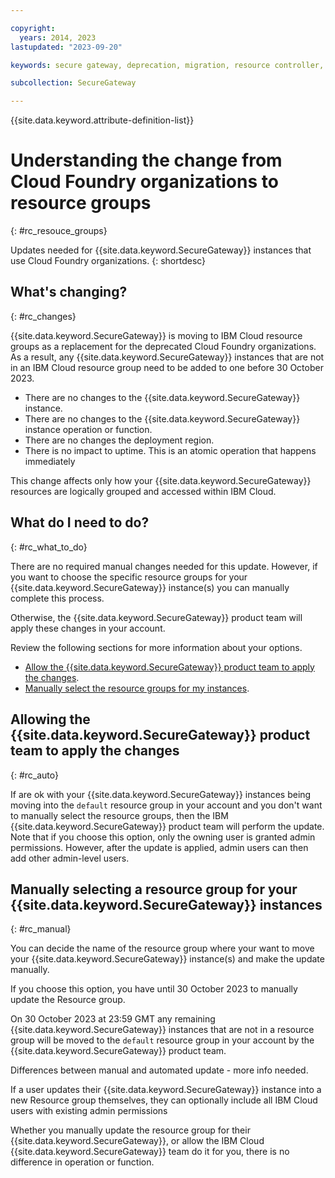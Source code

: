 ```yaml
---

copyright:
  years: 2014, 2023
lastupdated: "2023-09-20"

keywords: secure gateway, deprecation, migration, resource controller, resource groups

subcollection: SecureGateway

---
```


{{site.data.keyword.attribute-definition-list}}


# Understanding the change from Cloud Foundry organizations to resource groups
{: #rc_resouce_groups}

Updates needed for {{site.data.keyword.SecureGateway}} instances that use Cloud Foundry organizations.
{: shortdesc}

## What's changing?
{: #rc_changes}

{{site.data.keyword.SecureGateway}} is moving to IBM Cloud resource groups as a replacement for the deprecated Cloud Foundry organizations. As a result, any {{site.data.keyword.SecureGateway}} instances that are not in an IBM Cloud resource group need to be added to one before 30 October 2023.

- There are no changes to the {{site.data.keyword.SecureGateway}} instance.
- There are no changes to the {{site.data.keyword.SecureGateway}} instance operation or function.
- There are no changes the deployment region.
- There is no impact to uptime. This is an atomic operation that happens immediately

This change affects only how your {{site.data.keyword.SecureGateway}} resources are logically grouped and accessed within IBM Cloud.


## What do I need to do?
{: #rc_what_to_do}

There are no required manual changes needed for this update. However, if you want to choose the specific resource groups for your {{site.data.keyword.SecureGateway}} instance(s) you can manually complete this process.

Otherwise, the {{site.data.keyword.SecureGateway}} product team will apply these changes in your account.

Review the following sections for more information about your options.

- [Allow the {{site.data.keyword.SecureGateway}} product team to apply the changes](#rc_auto).
- [Manually select the resource groups for my instances](#rc_manual).

## Allowing the {{site.data.keyword.SecureGateway}} product team to apply the changes
{: #rc_auto}

If are ok with your {{site.data.keyword.SecureGateway}} instances being moving into the `default` resource group in your account and you don't want to manually select the resource groups, then the IBM {{site.data.keyword.SecureGateway}} product team will perform the update. Note that if you choose this option, only the owning user is granted admin permissions. However, after the update is applied, admin users can then add other admin-level users.

## Manually selecting a resource group for your {{site.data.keyword.SecureGateway}} instances
{: #rc_manual}

You can decide the name of the resource group where your want to move your {{site.data.keyword.SecureGateway}} instance(s) and make the update manually.

If you choose this option, you have until 30 October 2023 to manually update the Resource group.

On 30 October 2023 at 23:59 GMT any remaining {{site.data.keyword.SecureGateway}} instances that are not in a resource group will be moved to the `default` resource group in your account by the {{site.data.keyword.SecureGateway}} product team.

Differences between manual and automated update - more info needed.

If a user updates their {{site.data.keyword.SecureGateway}} instance into a new Resource group themselves, they can optionally include all IBM Cloud users with existing admin permissions

Whether you manually update the resource group for their {{site.data.keyword.SecureGateway}}, or allow the IBM Cloud {{site.data.keyword.SecureGateway}} team do it for you, there is no difference in operation or function.
